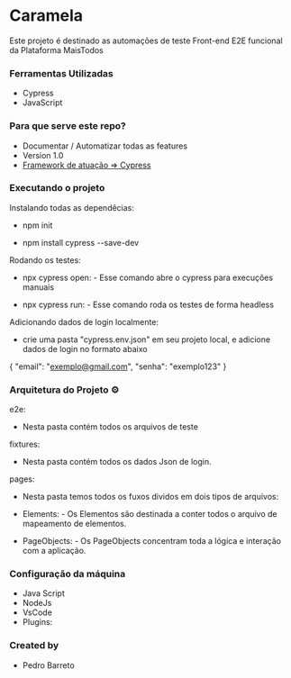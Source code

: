 # Caramela

Este projeto é destinado as automações de teste Front-end E2E funcional da Plataforma MaisTodos

### Ferramentas Utilizadas

- Cypress
- JavaScript

### Para que serve este repo?

- Documentar / Automatizar todas as features
- Version 1.0
- [Framework de atuação => Cypress](https://www.cypress.io/)

### Executando o projeto

Instalando todas as dependêcias:

- npm init

- npm install cypress --save-dev

Rodando os testes:

- npx cypress open: - Esse comando abre o cypress para execuções manuais

- npx cypress run: - Esse comando roda os testes de forma headless

Adicionando dados de login localmente:

- crie uma pasta "cypress.env.json" em seu projeto local, e adicione dados de login no formato abaixo

{
    "email": "exemplo@gmail.com",
    "senha": "exemplo123"
}

### Arquitetura do Projeto :gear:

e2e:

- Nesta pasta contém todos os arquivos de teste

fixtures:

- Nesta pasta contém todos os dados Json de login.

pages:

- Nesta pasta temos todos os fuxos dividos em dois tipos de arquivos:

- Elements: - Os Elementos são destinada a conter todos o arquivo de mapeamento de elementos.

- PageObjects: - Os PageObjects concentram toda a lógica e interação com a aplicação.



### Configuração da máquina

- Java Script
- NodeJs
- VsCode
- Plugins:

### Created by

- Pedro Barreto
